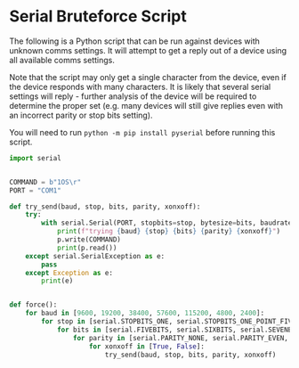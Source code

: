 # Serial Bruteforce Script

The following is a Python script that can be run against devices with unknown comms settings. It will attempt to get a reply out of a device using all available comms settings.

Note that the script may only get a single character from the device, even if the device responds with many characters. It is likely that several serial settings will reply - further analysis of the device will be required to determine the proper set (e.g. many devices will still give replies even with an incorrect parity or stop bits setting).

You will need to run `python -m pip install pyserial` before running this script.

```python
import serial


COMMAND = b"1OS\r"
PORT = "COM1"

def try_send(baud, stop, bits, parity, xonxoff):
    try:
        with serial.Serial(PORT, stopbits=stop, bytesize=bits, baudrate=baud, parity=parity, xonxoff=xonxoff, timeout=0.5) as p:
            print(f"trying {baud} {stop} {bits} {parity} {xonxoff}")
            p.write(COMMAND)
            print(p.read())
    except serial.SerialException as e:
        pass
    except Exception as e:
        print(e)


def force():
    for baud in [9600, 19200, 38400, 57600, 115200, 4800, 2400]:
        for stop in [serial.STOPBITS_ONE, serial.STOPBITS_ONE_POINT_FIVE, serial.STOPBITS_TWO]:
            for bits in [serial.FIVEBITS, serial.SIXBITS, serial.SEVENBITS, serial.EIGHTBITS]:
                for parity in [serial.PARITY_NONE, serial.PARITY_EVEN, serial.PARITY_ODD, serial.PARITY_MARK, serial.PARITY_SPACE]:
                    for xonxoff in [True, False]:
                        try_send(baud, stop, bits, parity, xonxoff)
```